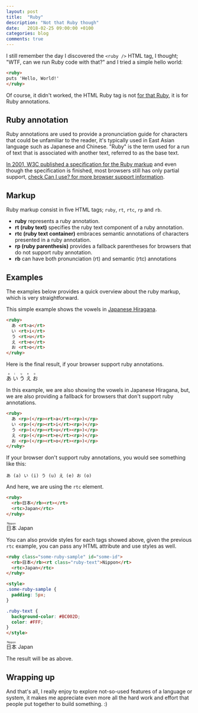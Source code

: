 ```yaml
---
layout: post
title:  "Ruby"
description: "Not that Ruby though"
date:   2018-02-25 09:00:00 +0100
categories: blog
comments: true
---
```


I still remember the day I discovered the `<ruby />` HTML tag, I thought; "WTF, can we run Ruby code with that?" and I tried a simple hello world:

```html
<ruby>
puts 'Hello, World!'
</ruby>
```

Of course, it didn't worked, the HTML Ruby tag is not [for that Ruby](https://www.ruby-lang.org/en/), it is for Ruby annotations.

## Ruby annotation

Ruby annotations are used to provide a pronunciation guide for characters that could be unfamiliar to the reader, it's typically used in East Asian language such as Japanese and Chinese. "Ruby" is the term used for a run of text that is associated with another text, referred to as the base text.

[In 2001, W3C published a specification for the Ruby markup](https://www.w3.org/TR/2001/REC-ruby-20010531/Overview.html.utf-8) and even though the specification is finished, most browsers still has only partial support, [check Can I use? for more browser support information](https://caniuse.com/#search=ruby).

## Markup

Ruby markup consist in five HTML tags; `ruby`, `rt`, `rtc`, `rp` and `rb`.

* **ruby** represents a ruby annotation.
* **rt (ruby text)** specifies the ruby text component of a ruby annotation.
* **rtc (ruby text container)** embraces semantic annotations of characters presented in a ruby annotation.
* **rp (ruby parenthesis)** provides a fallback parentheses for browsers that do not support ruby annotation.
* **rb** can have both pronunciation (rt) and semantic (rtc) annotations

## Examples

The examples below provides a quick overview about the ruby markup, which is very straightforward.

This simple example shows the vowels in [Japanese Hiragana](https://en.wikipedia.org/wiki/Hiragana).

```html
<ruby>
  あ <rt>a</rt>
  い <rt>i</rt>
  う <rt>u</rt>
  え <rt>e</rt>
  お <rt>o</rt>
</ruby>
```

Here is the final result, if your browser support ruby annotations.

<ruby>
  あ <rt>a</rt>
  い <rt>i</rt>
  う <rt>u</rt>
  え <rt>e</rt>
  お <rt>o</rt>
</ruby>

In this example, we are also showing the vowels in Japanese Hiragana, but, we are also providing a fallback for browsers that don't support ruby annotations.

```html
<ruby>
  あ <rp>(</rp><rt>a</rt><rp>)</rp>
  い <rp>(</rp><rt>i</rt><rp>)</rp>
  う <rp>(</rp><rt>u</rt><rp>)</rp>
  え <rp>(</rp><rt>e</rt><rp>)</rp>
  お <rp>(</rp><rt>o</rt><rp>)</rp>
</ruby>
```

If your browser don't support ruby annotations, you would see something like this:

```
あ (a) い (i) う (u) え (e) お (o)
```

And here, we are using the `rtc` element.

```html
<ruby>
  <rb>日本</rb><rt></rt>
  <rtc>Japan</rtc>
</ruby>
```

<ruby>
  <rb>日本</rb><rt>Nippon</rt>
  <rtc>Japan</rtc>
</ruby>

You can also provide styles for each tags showed above, given the previous `rtc` example, you can pass any HTML attribute and use styles as well.

```html
<ruby class="some-ruby-sample" id="some-id">
  <rb>日本</rb><rt class="ruby-text">Nippon</rt>
  <rtc>Japan</rtc>
</ruby>

<style>
.some-ruby-sample {
  padding: 5px;
}

.ruby-text {
  background-color: #BC002D;
  color: #FFF;
}
</style>
```

<ruby class="some-ruby-sample" id="some-id">
  <rb>日本</rb><rt class="ruby-text">Nippon</rt>
  <rtc>Japan</rtc>
</ruby>

The result will be as above.

## Wrapping up

And that's all, I really enjoy to explore not-so-used features of a language or system, it makes me appreciate even more all the hard work and effort that people put together to build something. :)
